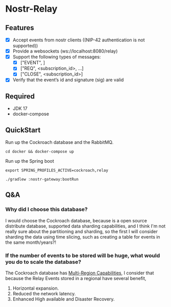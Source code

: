 # Nostr-Relay

## Features
* [x] Accept events from nostr clients ((NIP-42 authentication is not supported))
* [x] Provide a websockets (ws://localhost:8080/relay)
* [x] Support the following types of messages:
  - [x] ["EVENT", <event JSON as defined above>]
  - [x] ["REQ", <subscription_id>, <filters JSON>...]
  - [x] ["CLOSE", <subscription_id>]
* [x] Verify that the event’s id and signature (sig) are valid

## Required
* JDK 17
* docker-compose

## QuickStart
Run up the Cockroach database and the RabbitMQ.
```shell
cd docker && docker-compose up
```

Run up the Spring boot
```shell
export SPRING_PROFILES_ACTIVE=cockroach,relay

./gradlew :nostr-gateway:bootRun 
```

## Q&A
### Why did I choose this database?
I would choose the Cockroach database, because is a open source distribute database, supported data sharding 
capabilities, and I think I'm not really sure about the partitioning and sharding, so the first I will consider 
sharding the data using time slicing, such as creating a table for events in the same month/years?! 

### If the number of events to be stored will be huge, what would you do to scale the database?
The Cockroach database has [Multi-Region Capabilities](https://www.cockroachlabs.com/docs/dev/multiregion-overview.html), I consider that because the Relay Events stored in a regional 
have several benefit,
1. Horizontal expansion.
2. Reduced the network latency.
3. Enhanced High available and Disaster Recovery.